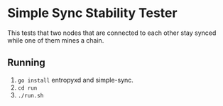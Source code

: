 # Simple Sync Stability Tester
This tests that two nodes that are connected to each other
stay synced while one of them mines a chain.

## Running
 1. `go install` entropyxd and simple-sync.
 2. `cd run`
 3. `./run.sh`


